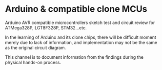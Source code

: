 # Arduino & compatible clone MCUs
Arduino AVR compatible microcontrollers sketch test and circuit review for ATMega328P, LGT8F328P, STM32...etc.

In the learning of Arduino and its clone chips, there will be difficult moment merely due to lack of information, and implementation may not be the same as the original circuit diagram.

This channel is to document information from the findings during the physical hands-on process.


